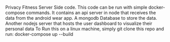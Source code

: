 Privacy Fitness Server Side code.
This code can be run with simple docker-compose commands.
It contains an api server in node that receives the data from the android wear app.
A mongodb Database to store the data.
Another nodejs server that hosts the user dashboard to visualize their personal data
To Run this on a linux machine, simply git clone this repo and run: docker-compose up --build
